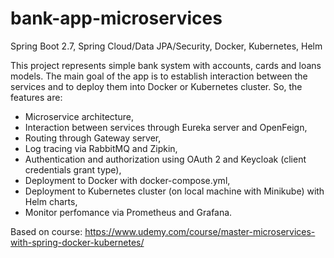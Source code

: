 # bank-app-microservices
Spring Boot 2.7, Spring Cloud/Data JPA/Security, Docker, Kubernetes, Helm

This project represents simple bank system with accounts, cards and loans models. The main goal of the app is to establish interaction between the services and to deploy them into Docker or Kubernetes cluster. So, the features are:

- Microservice architecture,
- Interaction between services through Eureka server and OpenFeign,
- Routing through Gateway server,
- Log tracing via RabbitMQ and Zipkin,
- Authentication and authorization using OAuth 2 and Keycloak (client credentials grant type),
- Deployment to Docker with docker-compose.yml,
- Deployment to Kubernetes cluster (on local machine with Minikube) with Helm charts,
- Monitor perfomance via Prometheus and Grafana.

Based on course: https://www.udemy.com/course/master-microservices-with-spring-docker-kubernetes/
